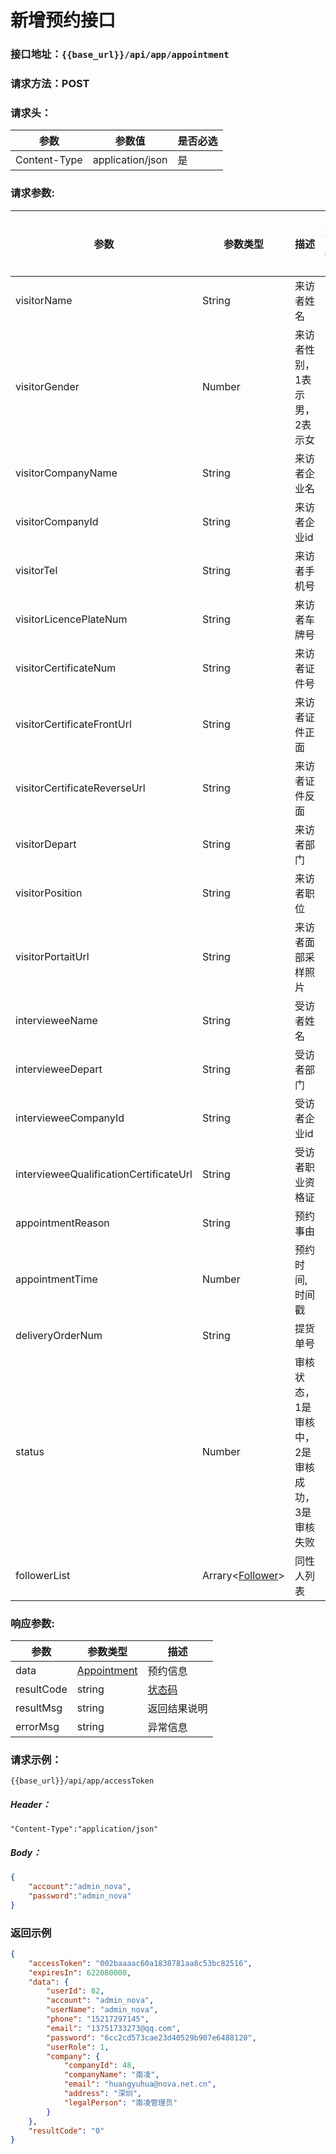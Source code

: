 # 新增预约接口

### 接口地址：`{{base_url}}/api/app/appointment`

### 请求方法：POST

### 请求头：

| 参数 | 参数值 | 是否必选 |
| --- | --- | --- |
| Content-Type | application/json | 是 |

### 请求参数:

| 参数 | 参数类型 | 描述 | 是否必选 |
| --- | --- | --- | --- |
| visitorName | String | 来访者姓名 | 是
| visitorGender | Number | 来访者性别，1表示男，2表示女 |是
| visitorCompanyName | String | 来访者企业名 |是
| visitorCompanyId | String | 来访者企业id |是
| visitorTel | String | 来访者手机号 |是
| visitorLicencePlateNum | String | 来访者车牌号 |是
| visitorCertificateNum| String | 来访者证件号 |是
| visitorCertificateFrontUrl| String | 来访者证件正面 |是
| visitorCertificateReverseUrl| String | 来访者证件反面 |是
| visitorDepart | String | 来访者部门 |是
| visitorPosition | String | 来访者职位 |是
| visitorPortaitUrl | String | 来访者面部采样照片 |是
| intervieweeName | String | 受访者姓名 |是
| intervieweeDepart | String | 受访者部门 |是
| intervieweeCompanyId | String | 受访者企业id |是
| intervieweeQualificationCertificateUrl| String | 受访者职业资格证  |是
| appointmentReason | String | 预约事由 |是
| appointmentTime | Number | 预约时间,时间戳 |是
| deliveryOrderNum | String | 提货单号 |是
| status | Number | 审核状态，1是审核中，2是审核成功，3是审核失败 |是
| followerList | Arrary&lt;[Follower](/data-struct/data-struct.md#follower参数说明)&gt; | 同性人列表 |


### 响应参数:

| 参数 | 参数类型 | 描述 |
| --- | --- | --- |
| data | [Appointment](/data-struct/data-struct.md/#appointment参数说明) | 预约信息 |
| resultCode | string | [状态码](/data-struct/code.md) |
| resultMsg | string | 返回结果说明 |
| errorMsg | string | 异常信息 |

### 请求示例：

```
{{base_url}}/api/app/accessToken
```

##### Header：

```
"Content-Type":"application/json"
```

##### Body：

```json
{
    "account":"admin_nova",
    "password":"admin_nova"
}
```

### 返回示例

```json
{
    "accessToken": "002baaaac60a1838781aa8c53bc82516",
    "expiresIn": 622080000,
    "data": {
        "userId": 82,
        "account": "admin_nova",
        "userName": "admin_nova",
        "phone": "15217297145",
        "email": "13751733273@qq.com",
        "password": "6cc2cd573cae23d40529b907e6488120",
        "userRole": 1,
        "company": {
            "companyId": 48,
            "companyName": "南凌",
            "email": "huangyuhua@nova.net.cn",
            "address": "深圳",
            "legalPerson": "南凌管理员"
        }
    },
    "resultCode": "0"
}
```



